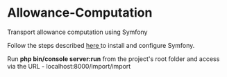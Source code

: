 # Allowance-Computation
Transport allowance computation using Symfony

Follow the steps described <a href="https://symfony.com/doc/3.3/setup/built_in_web_server.html#installing-the-web-server-bundle"> here </a> to install and configure Symfony.

Run <b>php bin/console server:run</b> from the project's root folder and access via the URL - localhost:8000/import/import
